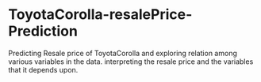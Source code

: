 # ToyotaCorolla-resalePrice-Prediction
Predicting Resale price of ToyotaCorolla and exploring relation among various variables in the data.
interpreting the resale price and the variables that it depends upon. 
